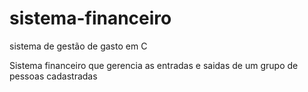 # sistema-financeiro
sistema de gestão de gasto em C

Sistema financeiro que gerencia as entradas e saidas de um grupo de pessoas cadastradas 

